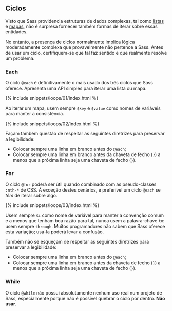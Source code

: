 
## Ciclos

Visto que Sass providencia estruturas de dados complexas, tal como [listas](#listas) e [mapas](#mapas), não é surpresa fornecer também formas de iterar sobre essas entidades.

No entanto, a presença de ciclos normalmente implica lógica moderadamente complexa que provavelmente não pertence a Sass. Antes de usar um ciclo, certifiquem-se que tal faz sentido e que realmente resolve um problema.

### Each

O ciclo `@each` é definitivamente o mais usado dos três ciclos que Sass oferece. Apresenta uma API simples para iterar uma lista ou mapa.

{% include snippets/loops/01/index.html %}

Ao iterar um mapa, usem sempre `$key` e `$value` como nomes de variáveis para manter a consistência.

{% include snippets/loops/02/index.html %}

Façam também questão de respeitar as seguintes diretrizes para preservar a legibilidade:

* Colocar sempre uma linha em branco antes do `@each`;
* Colocar sempre uma linha em branco antes da chaveta de fecho (`}`) a menos que a próxima linha seja uma chaveta de fecho (`}`).

### For

O ciclo `@for` poderá ser útil quando combinado com as pseudo-classes `:nth-*` de CSS. À exceção destes cenários, é preferível um ciclo `@each` se *têm* de iterar sobre algo.

{% include snippets/loops/03/index.html %}

Usem sempre `$i` como nome de variável para manter a convenção comum e a menos que tenham boa razão para tal, nunca usem a palavra-chave `to`: usem sempre `through`. Muitos programadores não sabem que Sass oferece esta variação; usá-la poderá levar a confusão.

Também não se esqueçam de respeitar as seguintes diretrizes para preservar a legibilidade:

* Colocar sempre uma linha em branco antes do `@each`;
* Colocar sempre uma linha em branco antes da chaveta de fecho (`}`) a menos que a próxima linha seja uma chaveta de fecho (`}`).

### While

O ciclo `@while` não possui absolutamente nenhum uso real num projeto de Sass, especialmente porque não é possível quebrar o ciclo por dentro. **Não usar**.
